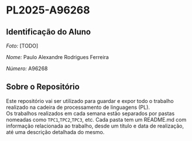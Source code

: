 # PL2025-A96268


## Identificação do Aluno

*Foto:* [TODO]

*Nome:* Paulo Alexandre Rodrigues Ferreira

*Número:* A96268

## Sobre o Repositório

Este repositório vai ser utilizado para guardar e expor todo o trabalho realizado na cadeira de processamento de linguagens (PL).
\
Os trabalhos realizados em cada semana estão separados por pastas nomeadas como ```TPC1```,```TPC2```,```TPC3```, etc. Cada pasta tem um README.md com informação relacionada ao trabalho, desde um título e data de realização, até uma descrição detalhada do mesmo.